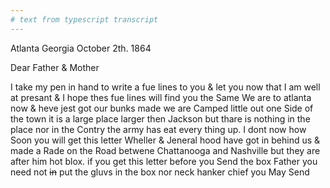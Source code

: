 ```yaml
---
# text from typescript transcript
---
```

Atlanta Georgia October 2th. 1864

Dear Father & Mother

I take my pen in hand to write a fue lines to you & let you now that I am well at presant & I hope thes fue lines will find you the Same We are to atlanta now & heve jest got our bunks made  we are Camped little out one Side of the town it is a large place larger then Jackson but thare is nothing in the place nor in the Contry the army has eat every thing up. I dont now how Soon you will get this letter  Wheller & Jeneral hood have got in behind us & made a Rade on the Road betwene Chattanooga and Nashville but they are after him hot blox. if you get this letter before you Send the box Father you need not ~~in~~ put the gluvs in the box nor neck hanker chief  you May Send